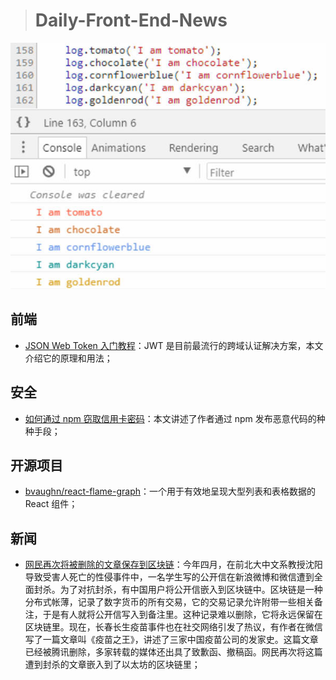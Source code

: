 
> # Daily-Front-End-News

[![cover][img]][link]

[img]: https://github.com/fengshangwuqi/Daily-Front-End-News/blob/master/history/2018/07/25/im-harvesting-credit-card-numbers-and-passwords-from-your-site-here-s-how.jpg "如何通过 npm 窃取信用卡密码]"
[link]: https://hackernoon.com/im-harvesting-credit-card-numbers-and-passwords-from-your-site-here-s-how-9a8cb347c5b5

## 前端

- [JSON Web Token 入门教程](http://www.ruanyifeng.com/blog/2018/07/json_web_token-tutorial.html)：JWT 是目前最流行的跨域认证解决方案，本文介绍它的原理和用法；

## 安全

- [如何通过 npm 窃取信用卡密码](https://hackernoon.com/im-harvesting-credit-card-numbers-and-passwords-from-your-site-here-s-how-9a8cb347c5b5)：本文讲述了作者通过 npm 发布恶意代码的种种手段；

## 开源项目

- [bvaughn/react-flame-graph](https://react-flame-graph.now.sh/)：一个用于有效地呈现大型列表和表格数据的 React 组件；

## 新闻

- [网民再次将被删除的文章保存到区块链](https://www.solidot.org/story?sid=57288)：今年四月，在前北大中文系教授沈阳导致受害人死亡的性侵事件中，一名学生写的公开信在新浪微博和微信遭到全面封杀。为了对抗封杀，有中国用户将公开信嵌入到区块链中。区块链是一种分布式帐薄，记录了数字货币的所有交易，它的交易记录允许附带一些相关备注，于是有人就将公开信写入到备注里。这种记录难以删除，它将永远保留在区块链里。现在，长春长生疫苗事件也在社交网络引发了热议，有作者在微信写了一篇文章叫《疫苗之王》，讲述了三家中国疫苗公司的发家史。这篇文章已经被腾讯删除，多家转载的媒体还出具了致歉函、撤稿函。网民再次将这篇遭到封杀的文章嵌入到了以太坊的区块链里；